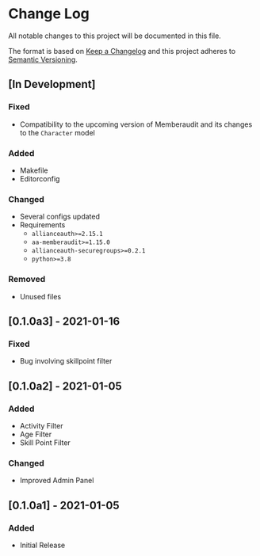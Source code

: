 # Change Log

All notable changes to this project will be documented in this file.

The format is based on [Keep a Changelog](http://keepachangelog.com/)
and this project adheres to [Semantic Versioning](http://semver.org/).

## [In Development]

### Fixed

- Compatibility to the upcoming version of Memberaudit and its changes to the
  ``Character`` model

### Added

- Makefile
- Editorconfig

### Changed

- Several configs updated
- Requirements
  - `allianceauth>=2.15.1`
  - `aa-memberaudit>=1.15.0`
  - `allianceauth-securegroups>=0.2.1`
  - `python>=3.8`

### Removed

- Unused files


## [0.1.0a3] - 2021-01-16

### Fixed
- Bug involving skillpoint filter


## [0.1.0a2] - 2021-01-05

### Added
- Activity Filter
- Age Filter
- Skill Point Filter

### Changed
- Improved Admin Panel

## [0.1.0a1] - 2021-01-05
### Added
- Initial Release
